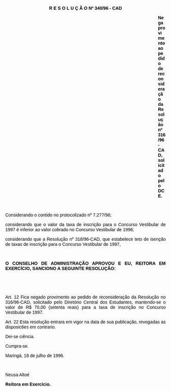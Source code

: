 <BODY TEXT="#000000">

<B><FONT FACE="Arial"><P ALIGN="CENTER">R E S O L U &Ccedil; &Atilde; O Nº 340/96 - CAD</P>
</B></FONT><P ALIGN="JUSTIFY"></P><DIR>
<DIR>
<DIR>
<DIR>
<DIR>
<DIR>
<DIR>
<DIR>
<DIR>
<DIR>
<DIR>
<DIR>

<B><FONT FACE="Arial"><P ALIGN="JUSTIFY">Nega provimento ao pedido de reconsidera&ccedil;&atilde;o da Resolu&ccedil;&atilde;o nº 316/96-CAD, solicitado pelo DCE.</P>
</B><P ALIGN="JUSTIFY"></P>
<P ALIGN="JUSTIFY">&nbsp;</P></DIR>
</DIR>
</DIR>
</DIR>
</DIR>
</DIR>
</DIR>
</DIR>
</DIR>
</DIR>
</DIR>
</DIR>

<P ALIGN="JUSTIFY">Considerando o contido no protocolizado nº 7.277/96;</P>
<P ALIGN="JUSTIFY">considerando que o valor da taxa de inscri&ccedil;&atilde;o para o Concurso Vestibular de 1997 &eacute; inferior ao valor cobrado no Concurso Vestibular de 1996;</P>
<P ALIGN="JUSTIFY">considerando que a Resolu&ccedil;&atilde;o nº 318/96-CAD, que estabelece teto de isen&ccedil;&atilde;o de taxas de inscri&ccedil;&atilde;o para o Concurso Vestibular de 1997,</P>
<P ALIGN="JUSTIFY"></P>
<P ALIGN="JUSTIFY">&nbsp;</P>
<B><P ALIGN="JUSTIFY">O CONSELHO DE ADMINISTRA&Ccedil;&Atilde;O APROVOU E EU, REITORA EM EXERC&Iacute;CIO, SANCIONO A SEGUINTE RESOLU&Ccedil;&Atilde;O:</P>
</B><P ALIGN="JUSTIFY"></P>
<P ALIGN="JUSTIFY">&nbsp;</P>
<P ALIGN="JUSTIFY">&nbsp;</P>
<P ALIGN="JUSTIFY">Art. 12 Fica negado provimento ao pedido de reconsidera&ccedil;&atilde;o da Resolu&ccedil;&atilde;o no 316/96-CAD, solicitado pelo Diret&oacute;rio Central dos Estudantes, mantendo-se o valor de R$ 70,00 (setenta reais) para a taxa de inscri&ccedil;&atilde;o no Concurso Vestibular de 1997.</P>
<P ALIGN="JUSTIFY">Art. 22 Esta resolu&ccedil;&atilde;o entrara em vigor na data de sua publica&ccedil;&atilde;o, revogadas as disposic6es em contrario. </P>
<P ALIGN="JUSTIFY">Dei-se ci&ecirc;ncia.</P>
<P ALIGN="JUSTIFY">Cumpra-se.</P>
<P ALIGN="JUSTIFY">Maring&aacute;, 18 de julho de 1996.</P>
<P ALIGN="JUSTIFY"></P>
<P ALIGN="JUSTIFY">&nbsp;</P>
<P ALIGN="JUSTIFY">Neusa Alto&eacute;</P>
<B><P ALIGN="JUSTIFY">Reitora em Exerc&iacute;cio.</P></B></FONT></BODY>
